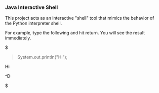 ### Java Interactive Shell

This project acts as an interactive "shell" tool that mimics the behavior of the Python interpreter shell.


For example, type the following and hit return. You will see the result immediately.


$
> System.out.println("Hi");

Hi

^D

$